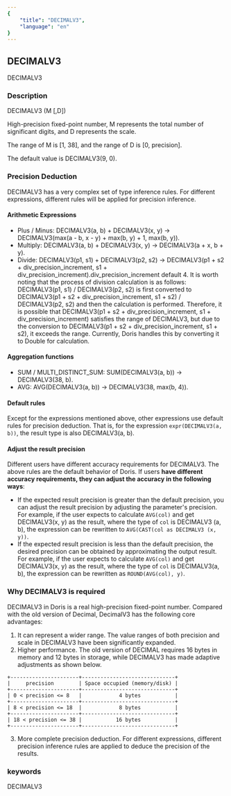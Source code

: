```yaml
---
{
    "title": "DECIMALV3",
    "language": "en"
}
---
```


<!-- 
Licensed to the Apache Software Foundation (ASF) under one
or more contributor license agreements.  See the NOTICE file
distributed with this work for additional information
regarding copyright ownership.  The ASF licenses this file
to you under the Apache License, Version 2.0 (the
"License"); you may not use this file except in compliance
with the License.  You may obtain a copy of the License at

  http://www.apache.org/licenses/LICENSE-2.0

Unless required by applicable law or agreed to in writing,
software distributed under the License is distributed on an
"AS IS" BASIS, WITHOUT WARRANTIES OR CONDITIONS OF ANY
KIND, either express or implied.  See the License for the
specific language governing permissions and limitations
under the License.
-->

## DECIMALV3

<version since="1.2.1">

DECIMALV3

</version>

### Description
DECIMALV3 (M [,D])

High-precision fixed-point number, M represents the total number of significant digits, and D represents the scale.

The range of M is [1, 38], and the range of D is [0, precision].

The default value is DECIMALV3(9, 0).

### Precision Deduction

DECIMALV3 has a very complex set of type inference rules. For different expressions, different rules will be applied for precision inference.

#### Arithmetic Expressions

* Plus / Minus: DECIMALV3(a, b) + DECIMALV3(x, y) -> DECIMALV3(max(a - b, x - y) + max(b, y) + 1, max(b, y)).
* Multiply: DECIMALV3(a, b) + DECIMALV3(x, y) -> DECIMALV3(a + x, b + y).
* Divide: DECIMALV3(p1, s1) + DECIMALV3(p2, s2) -> DECIMALV3(p1 + s2 + div_precision_increment, s1 + div_precision_increment).div_precision_increment default 4.
It is worth noting that the process of division calculation is as follows:
DECIMALV3(p1, s1) / DECIMALV3(p2, s2) is first converted to DECIMALV3(p1 + s2 + div_precision_increment, s1 + s2) / DECIMALV3(p2, s2) and then the calculation is performed. Therefore, it is possible that DECIMALV3(p1 + s2 + div_precision_increment, s1 + div_precision_increment) satisfies the range of DECIMALV3, 
but due to the conversion to DECIMALV3(p1 + s2 + div_precision_increment, s1 + s2), 
it exceeds the range. Currently, Doris handles this by converting it to Double for calculation.
#### Aggregation functions

* SUM / MULTI_DISTINCT_SUM: SUM(DECIMALV3(a, b)) -> DECIMALV3(38, b).
* AVG: AVG(DECIMALV3(a, b)) -> DECIMALV3(38, max(b, 4)).

#### Default rules

Except for the expressions mentioned above, other expressions use default rules for precision deduction. That is, for the expression `expr(DECIMALV3(a, b))`, the result type is also DECIMALV3(a, b).

#### Adjust the result precision

Different users have different accuracy requirements for DECIMALV3. The above rules are the default behavior of Doris. If users **have different accuracy requirements, they can adjust the accuracy in the following ways**:

* If the expected result precision is greater than the default precision, you can adjust the result precision by adjusting the parameter's precision. For example, if the user expects to calculate `AVG(col)` and get DECIMALV3(x, y) as the result, where the type of `col` is DECIMALV3 (a, b), the expression can be rewritten to `AVG(CAST(col as DECIMALV3 (x, y))`.
* If the expected result precision is less than the default precision, the desired precision can be obtained by approximating the output result. For example, if the user expects to calculate `AVG(col)` and get DECIMALV3(x, y) as the result, where the type of `col` is DECIMALV3(a, b), the expression can be rewritten as `ROUND(AVG(col), y)`.

### Why DECIMALV3 is required

DECIMALV3 in Doris is a real high-precision fixed-point number. Compared with the old version of Decimal, DecimalV3 has the following core advantages:
1. It can represent a wider range. The value ranges of both precision and scale in DECIMALV3 have been significantly expanded.
2. Higher performance. The old version of DECIMAL requires 16 bytes in memory and 12 bytes in storage, while DECIMALV3 has made adaptive adjustments as shown below.
```
+----------------------+------------------------------+
|     precision        | Space occupied (memory/disk) |
+----------------------+------------------------------+
| 0 < precision <= 8   |            4 bytes           |
+----------------------+------------------------------+
| 8 < precision <= 18  |            8 bytes           |
+----------------------+------------------------------+
| 18 < precision <= 38 |           16 bytes           |
+----------------------+------------------------------+
```
3. More complete precision deduction. For different expressions, different precision inference rules are applied to deduce the precision of the results.

### keywords
DECIMALV3

